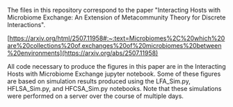 The files in this repository correspond to the paper "Interacting Hosts with Microbiome Exchange: An Extension of Metacommunity Theory for Discrete Interactions".

[https://arxiv.org/html/2507.11958#:~:text=Microbiomes%2C%20which%20are%20collections%20of,exchanges%20of%20microbiomes%20between%20environments](https://arxiv.org/abs/2507.11958)

All code necessary to produce the figures in this paper are in the Interacting Hosts with Microbiome Exchange jupyter notebook. Some of these figures are based on simulation results produced using the LFA_Sim.py, HFLSA_Sim.py, and HFCSA_Sim.py notebooks. Note that these simulations were performed on a server over the course of multiple days.

